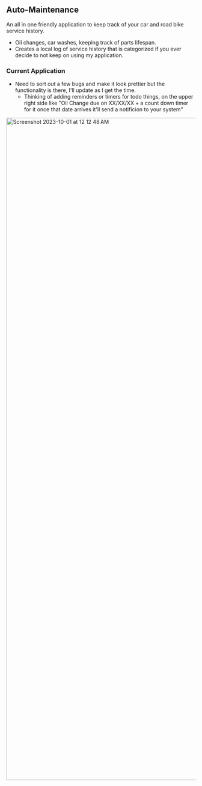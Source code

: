 ## Auto-Maintenance
An all in one friendly application to keep track of your car and road bike service history.
  - Oil changes, car washes, keeping track of parts lifespan.
  -  Creates a local log of service history that is categorized if you ever decide to not keep on using my application.

### Current Application 
- Need to sort out a few bugs and make it look prettier but the functionality is there, I'll update as I get the time.
  - Thinking of adding reminders or timers for todo things, on the upper right side like "Oil Change due on XX/XX/XX + a count down timer for it once that date arrives it'll send a notificion to your system"

<img width="1762" alt="Screenshot 2023-10-01 at 12 12 48 AM" src="https://github.com/Ounceleopard/Auto-Maintenance/assets/40043757/bf3aab4e-7197-4ebc-9ee7-f4e0414cc5e4">
